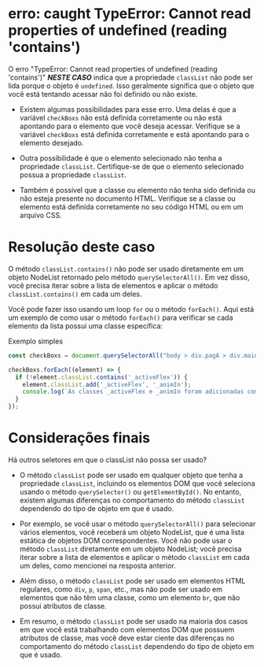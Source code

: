 erro: caught TypeError: Cannot read properties of undefined (reading 'contains') 
====

O erro "TypeError: Cannot read properties of undefined (reading 'contains')" ***NESTE CASO*** indica que a propriedade `classList` não pode ser lida porque o objeto é `undefined`. Isso geralmente significa que o objeto que você está tentando acessar não foi definido ou não existe.

* Existem algumas possibilidades para esse erro. Uma delas é que a variável `checkBoxs` não está definida corretamente ou não está apontando para o elemento que você deseja acessar. Verifique se a variável `checkBoxs` está definida corretamente e está apontando para o elemento desejado.

* Outra possibilidade é que o elemento selecionado não tenha a propriedade `classList`. Certifique-se de que o elemento selecionado possua a propriedade `classList`.

* Também é possível que a classe ou elemento  não tenha sido definida ou não esteja presente no documento HTML. Verifique se a classe ou elemento  está definida corretamente no seu código HTML ou em um arquivo CSS.


Resolução deste caso
====
O método `classList.contains()` não pode ser usado diretamente em um objeto NodeList retornado pelo método `querySelectorAll()`. Em vez disso, você precisa iterar sobre a lista de elementos e aplicar o método `classList.contains()` em cada um deles.

Você pode fazer isso usando um loop `for` ou o método `forEach()`. Aqui está um exemplo de como usar o método `forEach()` para verificar se cada elemento da lista possui uma classe específica:

Exemplo simples

```javascript
const checkBoxs = document.querySelectorAll("body > div.pagA > div.main > div > div > div.cardMedia > input.in_checkBox");

checkBoxs.forEach((element) => {
  if (!element.classList.contains('_activeFlex')) {
    element.classList.add('_activeFlex', '_animIn');
    console.log(`As classes _activeFlex e _animIn foram adicionadas com sucesso ao elemento ${element.tagName}!`);
  }
});
```

Considerações finais
=====
Há outros seletores em que o classList não possa ser usado?


* O método `classList` pode ser usado em qualquer objeto que tenha a propriedade `classList`, incluindo os elementos DOM que você seleciona usando o método `querySelector()` ou `getElementById()`. No entanto, existem algumas diferenças no comportamento do método `classList` dependendo do tipo de objeto em que é usado.

* Por exemplo, se você usar o método `querySelectorAll()` para selecionar vários elementos, você receberá um objeto NodeList, que é uma lista estática de objetos DOM correspondentes. Você não pode usar o método `classList` diretamente em um objeto NodeList; você precisa iterar sobre a lista de elementos e aplicar o método `classList` em cada um deles, como mencionei na resposta anterior.

* Além disso, o método `classList` pode ser usado em elementos HTML regulares, como `div`, `p`, `span`, etc., mas não pode ser usado em elementos que não têm uma classe, como um elemento `br`, que não possui atributos de classe.

* Em resumo, o método `classList` pode ser usado na maioria dos casos em que você está trabalhando com elementos DOM que possuem atributos de classe, mas você deve estar ciente das diferenças no comportamento do método `classList` dependendo do tipo de objeto em que é usado.